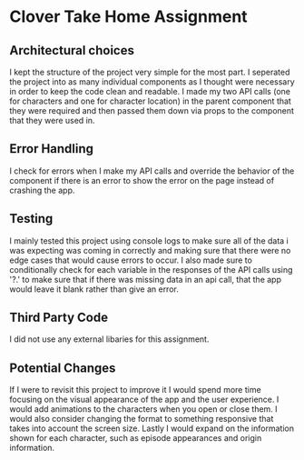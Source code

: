 # Clover Take Home Assignment

## Architectural choices

I kept the structure of the project very simple for the most part. I seperated the project into as many individual components as I thought were necessary in order to keep the code clean and readable. I made my two API calls (one for characters and one for character location) in the parent component that they were required and then passed them down via props to the component that they were used in.

## Error Handling

I check for errors when I make my API calls and override the behavior of the component if there is an error to show the error on the page instead of crashing the app.

## Testing

I mainly tested this project using console logs to make sure all of the data i was expecting was coming in correctly and making sure that there were no edge cases that would cause errors to occur. I also made sure to conditionally check for each variable in the responses of the API calls using '?.' to make sure that if there was missing data in an api call, that the app would leave it blank rather than give an error.

## Third Party Code

I did not use any external libaries for this assignment.

## Potential Changes

If I were to revisit this project to improve it I would spend more time focusing on the visual appearance of the app and the user experience. I would add animations to the characters when you open or close them. I would also consider changing the format to something responsive that takes into account the screen size. Lastly I would expand on the information shown for each character, such as episode appearances and origin information.
